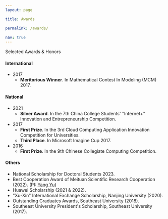 ```yaml
---
layout: page

title: Awards

permalink: /awards/

nav: true
---
```

Selected Awards & Honors

####  International
- 2017
    - **Meritorious Winner**.   In Mathematical Contest In Modeling (MCM) 2017.

#### National
- 2021
    - **Silver Award**. In the 7th China College Students' "Internet+" Innovation and Entrepreneurship Competition.
- 2017
    - **First Prize**. In the 3rd Cloud Computing Application Innovation Competition for Universities.
    - **Third Place**. In Microsoft Imagine Cup 2017.
- 2016
    - **First Prize**. In the 9th Chinese Collegiate Computing Competition.


#### Others
- National Scholarship for Doctoral Students 2023.
- Best Cooperation Award of Meituan Scientific Research Cooperation (2022). (PI: <a href="http://lamda.nju.edu.cn/yuy/">Yang Yu</a>)
- Huawei Scholarship (2021 & 2022).
- "Xu-Xin" International Exchange Scholarship, Nanjing University (2020).
- Outstanding Graduates Awards, Southeast University (2018).
- Southeast University President's Scholarship, Southeast University (2017).
